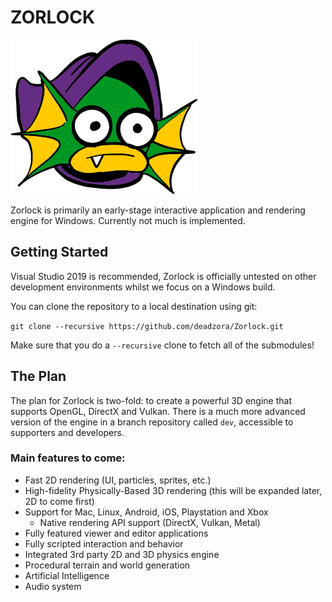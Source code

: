 # ZORLOCK

![Zorlock](/Resources/Branding/cropped-Head.png?raw=true "Zorlock")

Zorlock is primarily an early-stage interactive application and rendering engine for Windows. Currently not much is implemented. 

## Getting Started
Visual Studio 2019 is recommended, Zorlock is officially untested on other development environments whilst we focus on a Windows build.

You can clone the repository to a local destination using git:

`git clone --recursive https://github.com/deadzora/Zorlock.git`

Make sure that you do a `--recursive` clone to fetch all of the submodules!

## The Plan
The plan for Zorlock is two-fold: to create a powerful 3D engine that supports OpenGL, DirectX and Vulkan. There is a much more advanced version of the engine in a branch repository called `dev`, accessible to supporters and developers. 

### Main features to come:
- Fast 2D rendering (UI, particles, sprites, etc.)
- High-fidelity Physically-Based 3D rendering (this will be expanded later, 2D to come first)
- Support for Mac, Linux, Android, iOS, Playstation and Xbox
    - Native rendering API support (DirectX, Vulkan, Metal)
- Fully featured viewer and editor applications
- Fully scripted interaction and behavior
- Integrated 3rd party 2D and 3D physics engine
- Procedural terrain and world generation
- Artificial Intelligence
- Audio system
